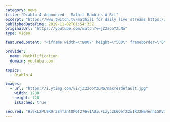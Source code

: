 ```yaml
---
category: news
title: "Diablo 4 Announced - Mathil Rambles A Bit"
excerpt: "https://www.twitch.tv/mathil1 for daily live streams https://twitter.com/MathilExists https://www.instagram.com/mathilexists/ ..."
publishedDateTime: 2019-11-02T01:54:35Z
originalUrl: "https://youtube.com/watch?v=jZ2zooYZLNo"
type: video

featuredContent: "<iframe width=\"800\" height=\"500\" frameborder=\"0\" src=\"https://www.youtube.com/embed/jZ2zooYZLNo\" allow=\"accelerometer; autoplay; encrypted-media; gyroscope; picture-in-picture\" allowfullscreen></iframe>"

provider:
  name: Mathilification
  domain: youtube.com

topics:
  - Diablo 4

images:
  - url: "https://i.ytimg.com/vi/jZ2zooYZLNo/maxresdefault.jpg"
    width: 1280
    height: 720
    isCached: true

secured: "Hi9xL2PL9R9r3S4TZnt0POf276v1AUiuFLzyc2k6Qef22wIR32Nm4enh1SKVI3gPKrRu7fAhcQCDcxVMtQtj7sBELJVjHuGEE3I5Zwzaz8zu71fvhsrntQPy8Yj+3wSbgQUXD9MbHu/6EzDgqI7nJsf/gqEwp7ZAWNPGco3VlYyVMPGv+4UuLGfgdJwphZ9Vj8efJAJ5DKjz/e2lW2VsDzrYOhnUaZb9Hxgo2tf3ZWlhgv0VThNRiqaomxznY84OhBLr6VndqU0we8uSTFX8eaQXlH98Z90S94KiN6ehp0UxiIoTRRoRbo4rMf2U98kfix84p86s5QT2MjhFpuGOWhrGbpYIAkLDeYlPXsPiV9lE94L1VQOoGWvDWJzY6GnNR5EuYvll0UpC/OSTXDmQ7kLQ1+c78c73luFCK0G/G1DPi87KTKkRrWM7Cn/cBSJf;C4mGZtjkOuEBISqQ3B+3NQ=="
---
```


